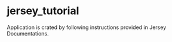 # jersey_tutorial
Application is crated by following instructions provided in Jersey Documentations.
